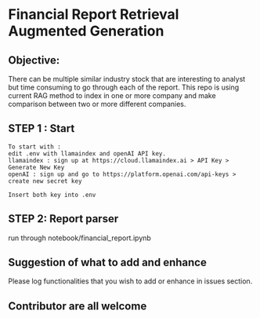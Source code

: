 # Financial Report Retrieval Augmented Generation

## Objective:
There can be multiple similar industry stock that are interesting to analyst but time consuming to go through each of the report. This repo is using current RAG method to index in one or more company and make comparison between two or more different companies.

## STEP 1 : Start
```
To start with :
edit .env with llamaindex and openAI API key.
llamaindex : sign up at https://cloud.llamaindex.ai > API Key > Generate New Key
openAI : sign up and go to https://platform.openai.com/api-keys > create new secret key

Insert both key into .env
```

## STEP 2: Report parser
run through notebook/financial_report.ipynb

## Suggestion of what to add and enhance
Please log functionalities that you wish to add or enhance in issues section.

## Contributor are all welcome
